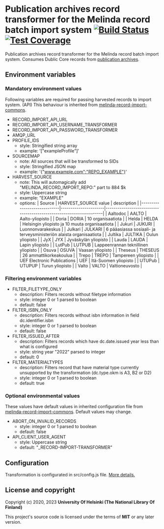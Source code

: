 # Publication archives record transformer for the Melinda record batch import system  [![Build Status](https://travis-ci.org/NatLibFi/melinda-record-import-transformer-publication-archives.svg)](https://travis-ci.org/NatLibFi/melinda-record-import-transformer-publication-archives) [![Test Coverage](https://codeclimate.com/github/NatLibFi/melinda-record-import-transformer-publication-archives/badges/coverage.svg)](https://codeclimate.com/github/NatLibFi/melinda-record-import-transformer-publication-archives/coverage)

Publication archives record transformer for the Melinda record batch import system. Consumes Dublic Core records from [publication archives](https://www.kansalliskirjasto.fi/en/services/system-platform-services/publication-archive-service).

## Environment variables
### Mandatory environment values
Following variables are required for passing harvested records to import system. (API) This behaviour is inherited from [melinda-record-import-commons](https://github.com/NatLibFi/melinda-record-import-commons).
* RECORD_IMPORT_API_URL
* RECORD_IMPORT_API_USERNAME_TRANSFORMER
* RECORD_IMPORT_API_PASSWORD_TRANSFORMER
* AMQP_URL
* PROFILE_IDS
  - style: Stringified string array
  - example: '["exampleProfile"]'
* SOURCEMAP
  - note: All sources that will be transformed to SIDs
  - style: Stringified JSON map
  - example: '{"www.example.com":"REPO_EXAMPLE"}'
* HARVEST_SOURCE
  - note: This will automagically add "MELINDA_RECORD_IMPORT_REPO:" part to 884 $k
  - style: Uppercase string
  - example: "EXAMPLE"
  - options:
    | Source                      | HARVEST_SOURCE value | description                                                         |
    |-----------------------------|----------------------|---------------------------------------------------------------------|
    | Aaltodoc                    | AALTO                | Aalto-yliopisto                                                     |
    | Doria                       | DORIA                | 10 organisaatiota                                                   |
    | Helda                       | HELDA                | Helsingin yliopisto ja 10 muuta organisaatiota                      |
    | Jukuri                      | JUKURI               | Luonnonvarakeskus                                                   |
    | Julkari                     | JULKARI              | 6 pääasiassa sosiaali- ja terveysministeriön alaista organisaatiota |
    | Jultika                     | JULTIKA              | Oulun yliopisto                                                     |
    | JyX                         | JYX                  | Jyväskylän yliopisto                                                |
    | Lauda                       | LAUDA                | Lapin yliopisto                                                     |
    | LutPub                      | LUTPUB               | Lappeenrannan teknillinen yliopisto                                 |
    | Osuva                       | OSUVA                | Vaasan yliopisto                                                    |
    | Theseus                     | THESEUS              | 26 ammattikorkeakoulua                                              |
    | Trepo                       | TREPO                | Tampereen yliopisto                                                 |
    | UEF Electronic Publications | UEF                  | Itä-Suomen yliopisto                                                |
    | UTUPub                      | UTUPUP               | Turun yliopisto                                                     |
    | Valto                       | VALTO                | Valtioneuvosto                                                      |

### Filtering environment variables
* FILTER_FILETYPE_ONLY
  - description: Filters records without filetype information
  - style: integer 0 or 1 parsed to boolean
  - default: false
* FILTER_ISBN_ONLY
  - description: Filters records without isbn information in field dc.identifier.isbn
  - style: integer 0 or 1 parsed to boolean
  - default: false
* FILTER_ISSUED_AFTER
  - description: Filters records which have dc.date.issued year less than what is configured
  - style: string year "2022" parsed to integer
  - default: 0
* FILTER_MATERIALTYPES
  - description: Filters record that have material type currently unsupported by the transformation (dc.type.okm is A3, B2 or D2)
  - style: integer 0 or 1 parsed to boolean
  - default: true

### Optional environmental values
These values have default values in inherited configuration file from [melinda-record-import-commons](https://github.com/NatLibFi/melinda-record-import-commons). Default values may change.
* ABORT_ON_INVALID_RECORDS
  - style: integer 0 or 1 parsed to boolean
  - default: false
* API_CLIENT_USER_AGENT
  - style: Uppercase string
  - default: "_RECORD-IMPORT-TRANSFORMER"

## Configuration
Transformation is configurated in src/config.js file. [More details.](https://github.com/NatLibFi/melinda-record-import-transformer-publication-archives/wiki/Configuration)

## License and copyright

Copyright (c) 2020, 2023 **University Of Helsinki (The National Library Of Finland)**

This project's source code is licensed under the terms of **MIT** or any later version.
